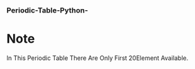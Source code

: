 ### Periodic-Table-Python-
# Note
In This Periodic Table There Are Only First 20Element Available.

